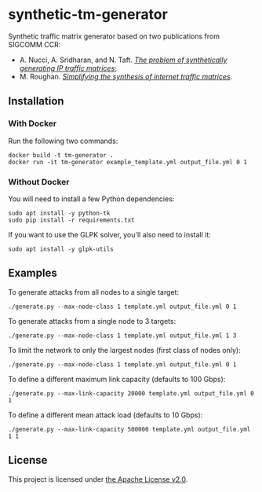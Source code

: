 # synthetic-tm-generator

Synthetic traffic matrix generator based on two publications from SIGCOMM CCR:
- A. Nucci, A. Sridharan, and N. Taft. [*The problem of synthetically generating IP traffic matrices*](https://dl.acm.org/citation.cfm?id=1070876);
- M. Roughan. [*Simplifying the synthesis of internet traffic matrices*](https://dl.acm.org/citation.cfm?id=1096551).

## Installation

### With Docker

Run the following two commands:
```
docker build -t tm-generator .
docker run -it tm-generator example_template.yml output_file.yml 0 1
```

### Without Docker

You will need to install a few Python dependencies:
```
sudo apt install -y python-tk
sudo pip install -r requirements.txt
```

If you want to use the GLPK solver, you'll also need to install it:
```
sudo apt install -y glpk-utils
```


## Examples

To generate attacks from all nodes to a single target:
```
./generate.py --max-node-class 1 template.yml output_file.yml 0 1
```

To generate attacks from a single node to 3 targets:
```
./generate.py --max-node-class 1 template.yml output_file.yml 1 3
```

To limit the network to only the largest nodes (first class of nodes only):
```
./generate.py --max-node-class 1 template.yml output_file.yml 0 1
```

To define a different maximum link capacity (defaults to 100 Gbps):
```
./generate.py --max-link-capacity 20000 template.yml output_file.yml 0 1
```

To define a different mean attack load (defaults to 10 Gbps):
```
./generate.py --max-link-capacity 500000 template.yml output_file.yml 1 1
```


## License

This project is licensed under [the Apache License v2.0](LICENSE).
